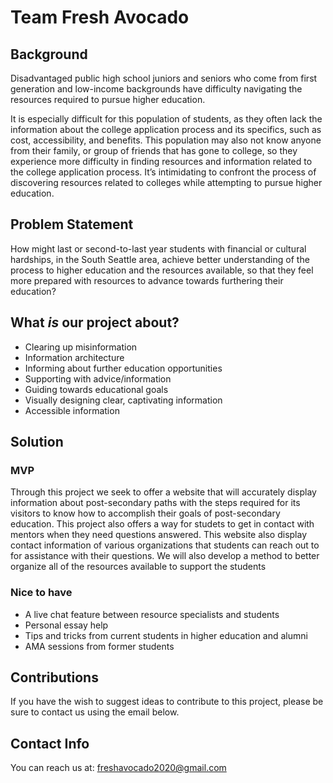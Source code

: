 # Team Fresh Avocado

## Background
Disadvantaged public high school juniors and seniors who come from first generation and low-income backgrounds have difficulty navigating the resources required to pursue higher education.

It is especially difficult for this population of students, as they often lack the information about the college application process and its specifics, such as cost, accessibility, and benefits. This population may also not know anyone from their family, or group of friends that has gone to college, so they experience more difficulty in finding resources and information related to the college application process. It’s intimidating to confront the process of discovering resources related to colleges while attempting to pursue higher education.

## Problem Statement
How might last or second-to-last year students with financial or cultural hardships, in the South Seattle area, achieve better understanding of the process to higher education and the resources available, so that they feel more prepared with resources to advance towards furthering their education?

## What *is* our project about?
* Clearing up misinformation
* Information architecture
* Informing about further education opportunities
* Supporting with advice/information
* Guiding towards educational goals
* Visually designing clear, captivating information
* Accessible information

## Solution
### MVP
Through this project we seek to offer a website that will accurately display information about post-secondary paths with the steps required for its visitors to know how to accomplish their goals of post-secondary education. This project also offers a way for studets to get in contact with mentors when they need questions answered. This website also display contact information of various organizations that students can reach out to for assistance with their questions. We will also develop a method to better organize all of the resources available to support the students
### Nice to have
* A live chat feature between resource specialists and students
* Personal essay help
* Tips and tricks from current students in higher education and alumni
* AMA sessions from former students

## Contributions
If you have the wish to suggest ideas to contribute to this project, please be sure to contact us using the email below. 

## Contact Info
You can reach us at:
freshavocado2020@gmail.com
